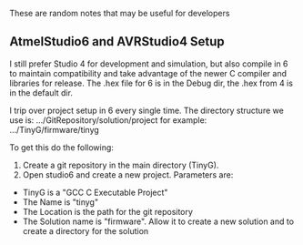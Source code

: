 These are random notes that may be useful for developers
## AtmelStudio6 and AVRStudio4 Setup
I still prefer Studio 4 for development and simulation, but also compile in 6 to maintain compatibility and take advantage of the newer C compiler and libraries for release. The .hex file for 6 is in the Debug dir, the .hex from 4 is in the default dir.

I trip over project setup in 6 every single time. The directory structure we use is:
.../GitRepository/solution/project  for example:
.../TinyG/firmware/tinyg

To get this do the following:
1. Create a git repository in the main directory (TinyG).
2. Open studio6 and create a new project. Parameters are:
 - TinyG is a "GCC C Executable Project" 
 - The Name is "tinyg"
 - The Location is the path for the git repository
 - The Solution name is "firmware". Allow it to create a new solution and to create a directory for the solution